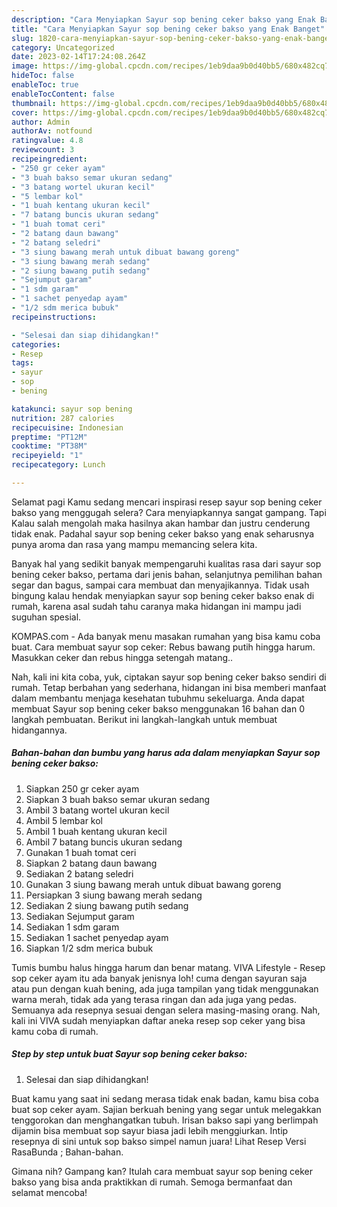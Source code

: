 ```yaml
---
description: "Cara Menyiapkan Sayur sop bening ceker bakso yang Enak Banget"
title: "Cara Menyiapkan Sayur sop bening ceker bakso yang Enak Banget"
slug: 1820-cara-menyiapkan-sayur-sop-bening-ceker-bakso-yang-enak-banget
category: Uncategorized
date: 2023-02-14T17:24:08.264Z
image: https://img-global.cpcdn.com/recipes/1eb9daa9b0d40bb5/680x482cq70/sayur-sop-bening-ceker-bakso-foto-resep-utama.jpg
hideToc: false
enableToc: true
enableTocContent: false
thumbnail: https://img-global.cpcdn.com/recipes/1eb9daa9b0d40bb5/680x482cq70/sayur-sop-bening-ceker-bakso-foto-resep-utama.jpg
cover: https://img-global.cpcdn.com/recipes/1eb9daa9b0d40bb5/680x482cq70/sayur-sop-bening-ceker-bakso-foto-resep-utama.jpg
author: Admin
authorAv: notfound
ratingvalue: 4.8
reviewcount: 3
recipeingredient:
- "250 gr ceker ayam"
- "3 buah bakso semar ukuran sedang"
- "3 batang wortel ukuran kecil"
- "5 lembar kol"
- "1 buah kentang ukuran kecil"
- "7 batang buncis ukuran sedang"
- "1 buah tomat ceri"
- "2 batang daun bawang"
- "2 batang seledri"
- "3 siung bawang merah untuk dibuat bawang goreng"
- "3 siung bawang merah sedang"
- "2 siung bawang putih sedang"
- "Sejumput garam"
- "1 sdm garam"
- "1 sachet penyedap ayam"
- "1/2 sdm merica bubuk"
recipeinstructions:

- "Selesai dan siap dihidangkan!"
categories:
- Resep
tags:
- sayur
- sop
- bening

katakunci: sayur sop bening 
nutrition: 287 calories
recipecuisine: Indonesian
preptime: "PT12M"
cooktime: "PT38M"
recipeyield: "1"
recipecategory: Lunch

---
```



Selamat pagi Kamu sedang mencari inspirasi resep sayur sop bening ceker bakso yang menggugah selera? Cara menyiapkannya sangat gampang. Tapi Kalau salah mengolah maka hasilnya akan hambar dan justru cenderung tidak enak. Padahal sayur sop bening ceker bakso yang enak seharusnya punya aroma dan rasa yang mampu memancing selera kita.


Banyak hal yang sedikit banyak mempengaruhi kualitas rasa dari sayur sop bening ceker bakso, pertama dari jenis bahan, selanjutnya pemilihan bahan segar dan bagus, sampai cara membuat dan menyajikannya. Tidak usah bingung kalau hendak menyiapkan sayur sop bening ceker bakso enak di rumah, karena asal sudah tahu caranya maka hidangan ini mampu jadi suguhan spesial.

KOMPAS.com - Ada banyak menu masakan rumahan yang bisa kamu coba buat. Cara membuat sayur sop ceker: Rebus bawang putih hingga harum. Masukkan ceker dan rebus hingga setengah matang..


Nah, kali ini kita coba, yuk, ciptakan sayur sop bening ceker bakso sendiri di rumah. Tetap berbahan yang sederhana, hidangan ini bisa memberi manfaat dalam membantu menjaga kesehatan tubuhmu sekeluarga. Anda dapat membuat Sayur sop bening ceker bakso menggunakan 16 bahan dan 0 langkah pembuatan. Berikut ini langkah-langkah untuk membuat hidangannya.

<!--inarticleads1-->

##### Bahan-bahan dan bumbu yang harus ada dalam menyiapkan Sayur sop bening ceker bakso:

1. Siapkan 250 gr ceker ayam
1. Siapkan 3 buah bakso semar ukuran sedang
1. Ambil 3 batang wortel ukuran kecil
1. Ambil 5 lembar kol
1. Ambil 1 buah kentang ukuran kecil
1. Ambil 7 batang buncis ukuran sedang
1. Gunakan 1 buah tomat ceri
1. Siapkan 2 batang daun bawang
1. Sediakan 2 batang seledri
1. Gunakan 3 siung bawang merah untuk dibuat bawang goreng
1. Persiapkan 3 siung bawang merah sedang
1. Sediakan 2 siung bawang putih sedang
1. Sediakan Sejumput garam
1. Sediakan 1 sdm garam
1. Sediakan 1 sachet penyedap ayam
1. Siapkan 1/2 sdm merica bubuk


Tumis bumbu halus hingga harum dan benar matang. VIVA Lifestyle - Resep sop ceker ayam itu ada banyak jenisnya loh! cuma dengan sayuran saja atau pun dengan kuah bening, ada juga tampilan yang tidak menggunakan warna merah, tidak ada yang terasa ringan dan ada juga yang pedas. Semuanya ada resepnya sesuai dengan selera masing-masing orang. Nah, kali ini VIVA sudah menyiapkan daftar aneka resep sop ceker yang bisa kamu coba di rumah. 

<!--inarticleads2-->

##### Step by step untuk buat Sayur sop bening ceker bakso:


1. Selesai dan siap dihidangkan!

Buat kamu yang saat ini sedang merasa tidak enak badan, kamu bisa coba buat sop ceker ayam. Sajian berkuah bening yang segar untuk melegakkan tenggorokan dan menghangatkan tubuh. Irisan bakso sapi yang berlimpah dijamin bisa membuat sop sayur biasa jadi lebih menggiurkan. Intip resepnya di sini untuk sop bakso simpel namun juara! Lihat Resep Versi RasaBunda ; Bahan-bahan. 

Gimana nih? Gampang kan? Itulah cara membuat sayur sop bening ceker bakso yang bisa anda praktikkan di rumah. Semoga bermanfaat dan selamat mencoba!
